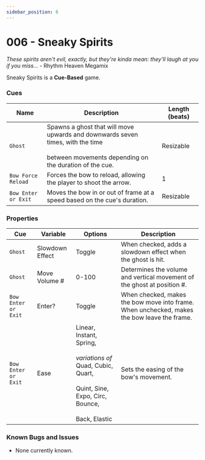 ```yaml
---
sidebar_position: 6
---
```

# 006 - Sneaky Spirits

*These spirits aren't evil, exactly, but they're kinda mean: they'll laugh at you if you miss...* - Rhythm Heaven Megamix

Sneaky Spirits is a **Cue-Based** game.

### Cues

|Name|Description|Length (beats)|
|---|---|---|
|`Ghost`|Spawns a ghost that will move upwards and downwards seven times, with the time <br></br>between movements depending on the duration of the cue.|Resizable|
|`Bow Force Reload`|Forces the bow to reload, allowing the player to shoot the arrow.|1|
|`Bow Enter or Exit`|Moves the bow in or out of frame at a speed based on the cue's duration.|Resizable|

### Properties

|Cue|Variable|Options|Description|
|---|---|---|---|
|`Ghost`|Slowdown Effect|Toggle|When checked, adds a slowdown effect when the ghost is hit.|
|`Ghost`|Move Volume #|0-100|Determines the volume and vertical movement of the ghost at position #.|
|`Bow Enter or Exit`|Enter?|Toggle|When checked, makes the bow move into frame. When unchecked, makes the bow leave the frame.|
|`Bow Enter or Exit`|Ease|Linear, Instant, Spring,<br></br> *variations of* Quad, Cubic, Quart,<br></br> Quint, Sine, Expo, Circ, Bounce,<br></br> Back, Elastic|Sets the easing of the bow's movement.|


### Known Bugs and Issues
- None currently known.
